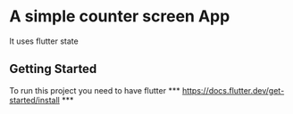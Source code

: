 # A simple counter screen App 

It uses flutter state

## Getting Started

To run this project you need to have flutter *** https://docs.flutter.dev/get-started/install ***
